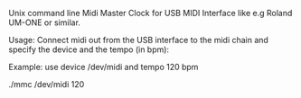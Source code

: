 Unix command line Midi Master Clock for USB MIDI Interface like e.g Roland UM-ONE or similar.

Usage: Connect midi out from the USB interface to the midi chain and specify the
device and the tempo (in bpm):

Example: use device /dev/midi and tempo 120 bpm

./mmc /dev/midi 120